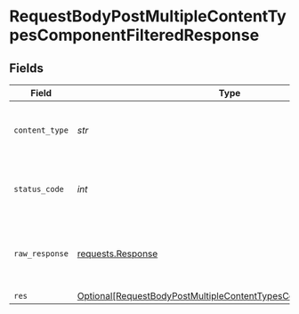 # RequestBodyPostMultipleContentTypesComponentFilteredResponse


## Fields

| Field                                                                                                                                                   | Type                                                                                                                                                    | Required                                                                                                                                                | Description                                                                                                                                             |
| ------------------------------------------------------------------------------------------------------------------------------------------------------- | ------------------------------------------------------------------------------------------------------------------------------------------------------- | ------------------------------------------------------------------------------------------------------------------------------------------------------- | ------------------------------------------------------------------------------------------------------------------------------------------------------- |
| `content_type`                                                                                                                                          | *str*                                                                                                                                                   | :heavy_check_mark:                                                                                                                                      | HTTP response content type for this operation                                                                                                           |
| `status_code`                                                                                                                                           | *int*                                                                                                                                                   | :heavy_check_mark:                                                                                                                                      | HTTP response status code for this operation                                                                                                            |
| `raw_response`                                                                                                                                          | [requests.Response](https://requests.readthedocs.io/en/latest/api/#requests.Response)                                                                   | :heavy_minus_sign:                                                                                                                                      | Raw HTTP response; suitable for custom response parsing                                                                                                 |
| `res`                                                                                                                                                   | [Optional[RequestBodyPostMultipleContentTypesComponentFilteredRes]](../../models/operations/requestbodypostmultiplecontenttypescomponentfilteredres.md) | :heavy_minus_sign:                                                                                                                                      | OK                                                                                                                                                      |
